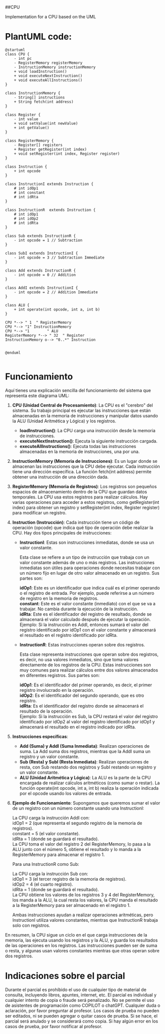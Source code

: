 ##CPU

Implementation for a CPU based on the UML

# PlantUML code:

```plantuml
@startuml
class CPU {
    - int pc
    - RegisterMemory registerMemory
    - InstructionMemory instructionMemory
    + void loadInstruction()
    + void executeNextInstruction()
    + void executeAllInstructions()
}

class InstructionMemory {
    - String[] instructions
    + String fetch(int address)
}

class Register {
    - int value
    + void setValue(int newValue)
    + int getValue()
}

class RegisterMemory {
    - Register[] registers
    + Register getRegister(int index)
    + void setRegister(int index, Register register)
}

class Instruction {
    + int opcode
}

class InstructionI extends Instruction {
    # int idOp1
    # int constant
    # int idRta
}

class InstructionR  extends Instruction {
    # int idOp1
    # int idOp2
    # int idRta
}

class Sub extends InstructionR {
    - int opcode = 1 // Subtraction
}

class SubI extends InstructionI {
    - int opcode = 3 // Subtraction Immediate
}

class Add extends InstructionR {
    - int opcode = 0 // Addition
}

class AddI extends InstructionI {
    - int opcode = 2 // Addition Immediate
}

class ALU {
    + int operate(int opcode, int a, int b)
}

CPU *--> " 1  " RegisterMemory
CPU *--> "1" InstructionMemory
CPU *--> "1        " ALU
RegisterMemory *--> " 32  " Register
InstructionMemory o--> "0..*" Instruction


@enduml


```

# Funcionamiento

Aquí tienes una explicación sencilla del funcionamiento del sistema que representa este diagrama UML:

1. **CPU (Unidad Central de Procesamiento)**: La CPU es el "cerebro" del sistema. Su trabajo principal es ejecutar las instrucciones que están almacenadas en la memoria de instrucciones y manipular datos usando la ALU (Unidad Aritmética y Lógica) y los registros.

    - **loadInstruction()**: La CPU carga una instrucción desde la memoria de instrucciones.
    - **executeNextInstruction()**: Ejecuta la siguiente instrucción cargada.
    - **executeAllInstructions()**: Ejecuta todas las instrucciones almacenadas en la memoria de instrucciones, una por una.

2. **InstructionMemory (Memoria de Instrucciones)**: Es un lugar donde se almacenan las instrucciones que la CPU debe ejecutar. Cada instrucción tiene una dirección específica. La función fetch(int address) permite obtener una instrucción de una dirección dada.

3. **RegisterMemory (Memoria de Registros)**: Los registros son pequeños espacios de almacenamiento dentro de la CPU que guardan datos temporales. La CPU usa estos registros para realizar cálculos. Hay varias operaciones para acceder a estos registros, como getRegister(int index) para obtener un registro y setRegister(int index, Register register) para modificar un registro.

4. **Instruction (Instrucción)**: Cada instrucción tiene un código de operación (opcode) que indica qué tipo de operación debe realizar la CPU. Hay dos tipos principales de instrucciones:

    - **InstructionI**: Estas son instrucciones inmediatas, donde se usa un valor constante.

        Esta clase se refiere a un tipo de instrucción que trabaja con un valor constante además de uno o más registros. Las instrucciones inmediatas son útiles para operaciones donde necesitas trabajar con un número fijo en lugar de otro valor almacenado en un registro. Sus partes son:
    
        **idOp1**: Este es un identificador que indica cuál es el primer operando o el registro de entrada. Por ejemplo, puede referirse a un número de registro en la memoria de registros.   
        **constant**: Este es el valor constante (inmediato) con el que se va a trabajar. No cambia durante la ejecución de la instrucción.   
        **idRta**: Este es el identificador del registro de resultado, donde se almacenará el valor calculado después de ejecutar la operación.   
        Ejemplo: Si la instrucción es AddI, entonces sumará el valor del registro identificado por idOp1 con el valor constante y almacenará el resultado en el registro identificado por idRta.   


    - **InstructionR**: Estas instrucciones operan sobre dos registros.
  
        Esta clase representa instrucciones que operan sobre dos registros, es decir, no usa valores inmediatos, sino que toma valores directamente de los registros de la CPU. Estas instrucciones son muy comunes para realizar cálculos entre dos valores almacenados en diferentes registros. Sus partes son:

        **idOp1**: Es el identificador del primer operando, es decir, el primer registro involucrado en la operación.   
        **idOp2**: Es el identificador del segundo operando, que es otro registro.   
        **idRta**: Es el identificador del registro donde se almacenará el resultado de la operación.   
        Ejemplo: Si la instrucción es Sub, la CPU restará el valor del registro identificado por idOp2 al valor del registro identificado por idOp1 y almacenará el resultado en el registro indicado por idRta.   

5. **Instrucciones específicas**:
 
    - **Add (Suma) y AddI (Suma Inmediata)**: Realizan operaciones de suma. La Add suma dos registros, mientras que la AddI suma un registro y un valor constante.   
    - **Sub (Resta) y SubI (Resta Inmediata)**: Realizan operaciones de resta, con Sub restando dos registros y SubI restando un registro y un valor constante.   
    - **ALU (Unidad Aritmética y Lógica)**: La ALU es la parte de la CPU encargada de realizar cálculos aritméticos (como sumar o restar). La función operate(int opcode, int a, int b) realiza la operación indicada por el opcode usando los valores de entrada.
  
6. **Ejemplo de Funcionamiento**:
    Supongamos que queremos sumar el valor de un registro con un número constante usando una InstructionI:
    
    La CPU carga la instrucción AddI con:   
    idOp1 = 2 (que representa el segundo registro de la memoria de registros).   
    constant = 5 (el valor constante).   
    idRta = 1 (donde se guardará el resultado).   
    La CPU toma el valor del registro 2 del RegisterMemory, lo pasa a la ALU junto con el número 5, obtiene el resultado y lo manda a la RegisterMemory para almacenar el registro 1.   
    
    Para una InstructionR como Sub:   
       
    La CPU carga la instrucción Sub con:   
    idOp1 = 3 (el tercer registro de la memoria de registros).   
    idOp2 = 4 (el cuarto registro).   
    idRta = 1 (donde se guardará el resultado).   
    La CPU obtiene los valores de los registros 3 y 4 del RegisterMemory, los manda a la ALU, la cual resta los valores, la CPU manda el resultado a la RegisterMemory para ser almacenado en el registro 1.   
    
    Ambas instrucciones ayudan a realizar operaciones aritméticas, pero InstructionI utiliza valores constantes, mientras que InstructionR trabaja solo con registros.

En resumen, la CPU sigue un ciclo en el que carga instrucciones de la memoria, las ejecuta usando los registros y la ALU, y guarda los resultados de las operaciones en los registros. Las instrucciones pueden ser de suma o resta, y algunas usan valores constantes mientras que otras operan sobre dos registros.

# Indicaciones sobre el parcial

Durante el parcial es prohíbido el uso de cualquier tipo de material de consulta, incluyendo libros, apuntes, internet, etc. El parcial es individual y cualquier intento de copia o fraude será penalizado. No se permite el uso de asistentes de programación como COPILOT o chatGPT. Cualquier duda o aclaración, por favor preguntar al profesor.
Los casos de prueba no pueden ser editados, ni se pueden agregar o quitar casos de prueba. Si se hace, el parcial será anulado y se considerará como copia. Si hay algún error en los casos de prueba, por favor notificar al profesor.

